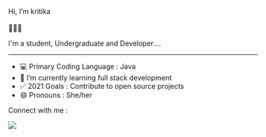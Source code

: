  <p font="10px"<b> Hi, I’m kritika </b></p>👩🏻‍💻<img src="https://raw.githubusercontent.com/MartinHeinz/MartinHeinz/master/wave.gif" width="17px">
  
<p font="10px"<b> I'm a student, Undergraduate and Developer....</b></P>
 <hr>
  
- 💻 Primary Coding Language : Java
- 🌱 I’m currently learning full stack development
- ✅ 2021 Goals : Contribute to open source projects
- 😄 Pronouns : She/her

Connect with me :
  
<img align="center" src="https://github-readme-stats.vercel.app/api/<CARD_TYPE>/?username=<USERNAME>&theme=<THEME_NAME>" />

<!---
kritikakaura1518/kritikakaura1518 is a ✨ special ✨ repository because its `README.md` (this file) appears on your GitHub profile.
You can click the Preview link to take a look at your changes.
--->
